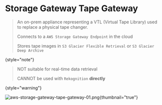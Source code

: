 # Storage Gateway Tape Gateway

> An on-prem appliance representing a VTL (Virtual Tape Library) used to replace a physical tape changer.
> 
> Connects to a `AWS Storage Gateway Endpoint` in the cloud
> 
> Stores tape images in `S3 Glacier Flexible Retrieval` or `S3 Glacier Deep Archive`
> 
{style="note"}

> NOT suitable for real-time data retrieval
> 
> CANNOT be used with `Rekognition` **directly**
> 
{style="warning"}

![aws-storage-gateway-tape-gateway-01.png](aws-storage-gateway-tape-gateway-01.png){thumbnail="true"}